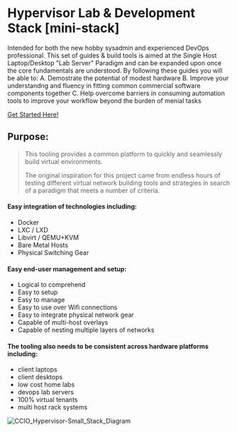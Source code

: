 # Hypervisor Lab & Development Stack [mini-stack]

Intended for both the new hobby sysadmin and experienced DevOps professional.
This set of guides & build tools is aimed at the Single Host Laptop/Desktop "Lab Server" Paradigm and can be expanded upon once the core fundamentals are understood.
By following these guides you will be able to:
  A. Demostrate the potential of modest hardware
  B. Improve your understandng and fluency in fitting common commercial software components together 
  C. Help overcome barriers in consuming automation tools to improve your workflow beyond the burden of menial tasks

[Get Started Here!](https://github.com/KathrynMorgan/mini-stack/tree/master/Index)

## Purpose:

>This tooling provides a common platform to quickly and seamlessly build virtual environments.
>
>The original inspiration for this project came from endless hours of testing different virtual 
>network building tools and strategies in search of a paradigm that meets a number of criteria.

#### Easy integration of technologies including:
  + Docker
  + LXC / LXD
  + Libvirt / QEMU+KVM
  + Bare Metal Hosts
  + Physical Switching Gear

#### Easy end-user management and setup:
  + Logical to comprehend
  + Easy to setup
  + Easy to manage
  + Easy to use over Wifi connections
  + Easy to integrate physical network gear
  + Capable of multi-host overlays
  + Capable of nesting multiple layers of networks

#### The tooling also needs to be consistent across hardware platforms including:
  + client laptops
  + client desktops
  + low cost home labs
  + devops lab servers
  + 100% virtual tenants
  + multi host rack systems

![CCIO_Hypervisor-Small_Stack_Diagram](https://github.com/KathrynMorgan/small-stack/blob/master/web/drawio/CCIO_Hypervisor-Small_Stack.svg)
